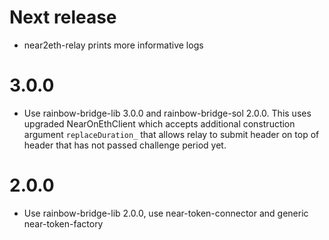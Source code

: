 # Next release

- near2eth-relay prints more informative logs

# 3.0.0

- Use rainbow-bridge-lib 3.0.0 and rainbow-bridge-sol 2.0.0. This uses upgraded NearOnEthClient which accepts additional construction argument `replaceDuration_` that allows relay to submit header on top of header that has not passed challenge period yet.

# 2.0.0

- Use rainbow-bridge-lib 2.0.0, use near-token-connector and generic near-token-factory
